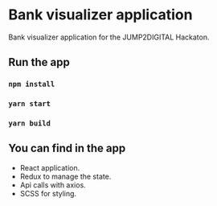# Bank visualizer application

Bank visualizer application for the JUMP2DIGITAL Hackaton.

## Run the app

### `npm install`
### `yarn start`
### `yarn build`

## You can find in the app

- React application.
- Redux to manage the state.
- Api calls with axios. 
- SCSS for styling.
